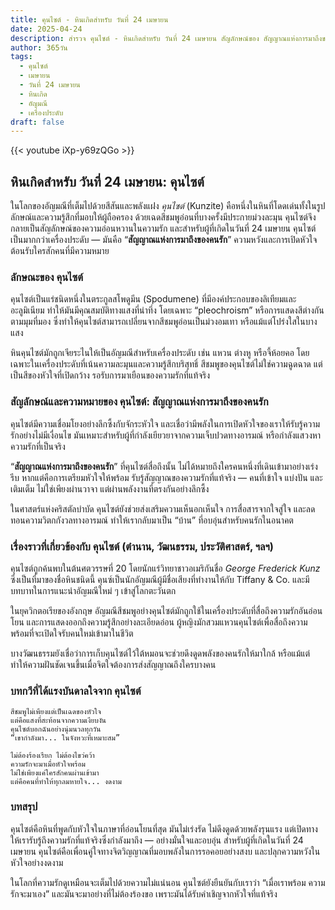 ```yaml
---
title: คุนไซต์ - หินเกิดสำหรับ วันที่ 24 เมษายน
date: 2025-04-24
description: สำรวจ คุนไซต์ - หินเกิดสำหรับ วันที่ 24 เมษายน สัญลักษณ์ของ สัญญาณแห่งการมาถึงของคนรัก มาเรียนรู้ความหมายลึกซึ้งของหินพิเศษนี้
author: 365วัน
tags:
  - คุนไซต์
  - เมษายน
  - วันที่ 24 เมษายน
  - หินเกิด
  - อัญมณี
  - เครื่องประดับ
draft: false
---
```


{{< youtube iXp-y69zQGo >}}

## หินเกิดสำหรับ วันที่ 24 เมษายน: คุนไซต์

ในโลกของอัญมณีที่เต็มไปด้วยสีสันและพลังแฝง _คุนไซต์_ (Kunzite) คือหนึ่งในหินที่โดดเด่นทั้งในรูปลักษณ์และความรู้สึกที่มอบให้ผู้ถือครอง ด้วยเฉดสีชมพูอ่อนที่บางครั้งมีประกายม่วงละมุน คุนไซต์จึงกลายเป็นสัญลักษณ์ของความอ่อนหวานในความรัก และสำหรับผู้ที่เกิดในวันที่ 24 เมษายน คุนไซต์เป็นมากกว่าเครื่องประดับ — มันคือ “**สัญญาณแห่งการมาถึงของคนรัก**” ความหวังและการเปิดหัวใจต้อนรับใครสักคนที่มีความหมาย

### ลักษณะของ คุนไซต์

คุนไซต์เป็นแร่ชนิดหนึ่งในตระกูลสโพดูมีน (Spodumene) ที่มีองค์ประกอบของลิเทียมและอะลูมิเนียม ทำให้มันมีคุณสมบัติทางแสงที่น่าทึ่ง โดยเฉพาะ “pleochroism” หรือการแสดงสีต่างกันตามมุมที่มอง ซึ่งทำให้คุนไซต์สามารถเปลี่ยนจากสีชมพูอ่อนเป็นม่วงอมเทา หรือแม้แต่โปร่งใสในบางแสง

หินคุนไซต์มักถูกเจียระไนให้เป็นอัญมณีสำหรับเครื่องประดับ เช่น แหวน ต่างหู หรือจี้ห้อยคอ โดยเฉพาะในเครื่องประดับที่เน้นความละมุนและความรู้สึกบริสุทธิ์ สีชมพูของคุนไซต์ไม่ใช่ความฉูดฉาด แต่เป็นสีของหัวใจที่เปิดกว้าง รอรับการมาเยือนของความรักที่แท้จริง

### สัญลักษณ์และความหมายของ คุนไซต์: สัญญาณแห่งการมาถึงของคนรัก

คุนไซต์มีความเชื่อมโยงอย่างลึกซึ้งกับจักระหัวใจ และเชื่อว่ามีพลังในการเปิดหัวใจของเราให้รับรู้ความรักอย่างไม่มีเงื่อนไข มันเหมาะสำหรับผู้ที่กำลังเยียวยาจากความเจ็บปวดทางอารมณ์ หรือกำลังแสวงหาความรักที่เป็นจริง

“**สัญญาณแห่งการมาถึงของคนรัก**” ที่คุนไซต์สื่อถึงนั้น ไม่ได้หมายถึงใครคนหนึ่งที่เดินเข้ามาอย่างเร่งรีบ หากแต่คือการเตรียมหัวใจให้พร้อม รับรู้สัญญาณของความรักที่แท้จริง — คนที่เข้าใจ แบ่งปัน และเติมเต็ม ไม่ใช่เพียงผ่านวาจา แต่ผ่านพลังงานที่ตรงกันอย่างลึกซึ้ง

ในศาสตร์แห่งคริสตัลบำบัด คุนไซต์ยังช่วยส่งเสริมความเห็นอกเห็นใจ การสื่อสารจากใจสู่ใจ และลดทอนความวิตกกังวลทางอารมณ์ ทำให้เรากลับมาเป็น “บ้าน” ที่อบอุ่นสำหรับคนรักในอนาคต

### เรื่องราวที่เกี่ยวข้องกับ คุนไซต์ (ตำนาน, วัฒนธรรม, ประวัติศาสตร์, ฯลฯ)

คุนไซต์ถูกค้นพบในต้นศตวรรษที่ 20 โดยนักแร่วิทยาชาวอเมริกันชื่อ _George Frederick Kunz_ ซึ่งเป็นที่มาของชื่อหินชนิดนี้ คุนซ์เป็นนักอัญมณีผู้มีชื่อเสียงที่ทำงานให้กับ Tiffany & Co. และมีบทบาทในการแนะนำอัญมณีใหม่ ๆ เข้าสู่โลกตะวันตก

ในยุควิกตอเรียของอังกฤษ อัญมณีสีชมพูอย่างคุนไซต์มักถูกใช้ในเครื่องประดับที่สื่อถึงความรักอันอ่อนโยน และการแสดงออกถึงความรู้สึกอย่างละเอียดอ่อน ผู้หญิงมักสวมแหวนคุนไซต์เพื่อสื่อถึงความพร้อมที่จะเปิดใจรับคนใหม่เข้ามาในชีวิต

บางวัฒนธรรมยังเชื่อว่าการเก็บคุนไซต์ไว้ใต้หมอนจะช่วยดึงดูดพลังของคนรักให้มาใกล้ หรือแม้แต่ทำให้ความฝันชัดเจนขึ้นเมื่อจิตใจต้องการส่งสัญญาณถึงใครบางคน

### บทกวีที่ได้แรงบันดาลใจจาก คุนไซต์

```
สีชมพูไม่เพียงแต่เป็นเฉดของหัวใจ  
แต่คือแสงที่สะท้อนจากความเงียบงัน  
คุนไซต์บอกฉันอย่างนุ่มนวลทุกวัน  
“เขากำลังมา... ในจังหวะที่เหมาะสม”

ไม่ต้องร้องเรียก ไม่ต้องไขว่คว้า  
ความรักจะมาเมื่อหัวใจพร้อม  
ไม่ใช่เพียงแค่ใครสักคนผ่านเข้ามา  
แต่คือคนที่ทำให้ทุกลมหายใจ... งดงาม
```

### บทสรุป

คุนไซต์คือหินที่พูดกับหัวใจในภาษาที่อ่อนโยนที่สุด มันไม่เร่งรัด ไม่ดึงดูดด้วยพลังรุนแรง แต่เปิดทางให้เรารับรู้ถึงความรักที่แท้จริงซึ่งกำลังมาถึง — อย่างมั่นใจและอบอุ่น สำหรับผู้ที่เกิดในวันที่ 24 เมษายน คุนไซต์คือเพื่อนคู่ใจทางจิตวิญญาณที่มอบพลังในการรอคอยอย่างสงบ และปลุกความหวังในหัวใจอย่างงดงาม

ในโลกที่ความรักดูเหมือนจะเต็มไปด้วยความไม่แน่นอน คุนไซต์ยังยืนยันกับเราว่า “เมื่อเราพร้อม ความรักจะมาเอง” และมันจะมาอย่างที่ไม่ต้องร้องขอ เพราะมันได้รับคำเชิญจากหัวใจที่แท้จริง